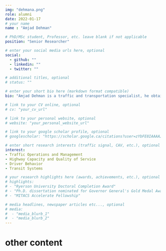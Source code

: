 ```yaml
---
img: "dehmana.png"
role: alumni
date: 2022-01-17
# your name
name : "Amjad Dehman"

# PhD/MSc student, Professor, etc. leave blank if not applicable
position: "Senior Researcher" 

# enter your social media urls here, optional
social: 
  - github: ""
  - linkedin: ""
  - twitter: ""

# additional titles, optional
# status: ""

# enter your short bio here (markdown format compatible)
bio: "Amjad Dehman is a traffic and transportation specialist, he obtained his Master and PhD degrees in Transportation Engineering and Planning from Marquette University, State of Wisconsin, USA, and received his Bachelor degree in Civil Engineering from Damascus University. Amjad has over ten years of work experience in transportation, working with private consultants, research institutes, and universities in the USA, EU, and Middle East. His industrial experience comprised different transportation projects, including traffic operations, traffic impact studies, parking analysis, traffic modeling, highway design, and public transit. Influenced by his industrial background, he likes to gear his research works and academic publications towards the industry focusing on practice-ready and applied research works. He has also an extensive teaching experience comprising undergraduate and post-graduate engineering courses. He joined the Laboratory of Innovations in Transportation (Litrans) as a senior researcher and is supervised by Dr. Bilal Farooq. His current research efforts focus on traffic management and operations at smart work zones with the aim to enhance traffic flow performance at work zones by deploying the capabilities of smart systems, smart vehicles, and their data. He likes sports and traveling, it is very difficult for him to get bored by any of the two!" 

# link to your CV online, optional
# cv: "your_cv_url" 

# link to your personal website, optional
# website: "your_personal_website_url" 

# link to your google scholar profile, optional
# googlescholar: "https://scholar.google.ca/citations?user=zYbFE8IAAAAJ&hl=en" 

# enter short research interests (traffic signal, CAV, etc.), optional
interest: 
- Traffic Operations and Management
- Highway Capacity and Quality of Service
- Driver Behavior
- Transit Systems

# your research highlights here (awards, achievements, etc.), optional
# highlights: 
# - "Ryerson University Doctoral Completion Award"
# - "Ph.D. dissertation nominated for Governor General's Gold Medal Award"
# - "MITACS Accelerate Fellowship" 

# media headlines, newspaper articles etc..., optional
# media: 
#  - "media_blurb_1"
#  - "media_blurb_2" 
---
```

# other content
